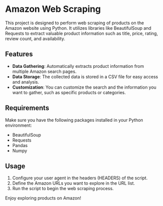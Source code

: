 # Amazon Web Scraping

This project is designed to perform web scraping of products on the Amazon website using Python. It utilizes libraries like BeautifulSoup and Requests to extract valuable product information such as title, price, rating, review count, and availability.

## Features

- **Data Gathering**: Automatically extracts product information from multiple Amazon search pages.
- **Data Storage**: The collected data is stored in a CSV file for easy access and analysis.
- **Customization**: You can customize the search and the information you want to gather, such as specific products or categories.

## Requirements

Make sure you have the following packages installed in your Python environment:

- BeautifulSoup
- Requests
- Pandas
- Numpy

## Usage

1. Configure your user agent in the headers (HEADERS) of the script.
2. Define the Amazon URLs you want to explore in the URL list.
3. Run the script to begin the web scraping process.

Enjoy exploring products on Amazon!
